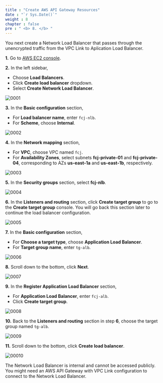 ```yaml
---
title : "Create AWS API Gateway Resources"
date : "`r Sys.Date()`"
weight : 8
chapter : false
pre : " <b> 8. </b> "
---
```


You next create a Network Load Balancer that passes through the unencrypted traffic from the VPC Link to Aplication Load Balancer.

**1.** Go to [AWS EC2 console](https://console.aws.amazon.com/ec2/).

**2.** In the left sidebar,

- Choose **Load Balancers**.
- Click **Create load balancer** dropdown.
- Select **Create Network Load Balancer**.

![0001](/images/7/0001.svg?featherlight=false&width=100pc)

**3.** In the **Basic configuration** section,
- For **Load balancer name**, enter `fcj-nlb`.
- For **Scheme**, choose **Internal**.

![0002](/images/7/0002.svg?featherlight=false&width=100pc)

**4.** In the **Network mapping** section,
- For **VPC**, choose VPC named `fcj`.
- For **Availability Zones**, select subnets **fcj-private-01** and **fcj-private-04**, corresponding to AZs **us-east-1a** and **us-east-1b**, respectively.

![0003](/images/7/0003.svg?featherlight=false&width=100pc)

**5.** In the **Security groups** section, select **fcj-nlb**.

![0004](/images/7/0004.svg?featherlight=false&width=100pc)

**6.** In the **Listeners and routing** section, click **Create target group** to go to the **Create target group** console. You will go back this section later to continue the load balancer configuration.

![0005](/images/7/0005.svg?featherlight=false&width=100pc)

**7.**  In the **Basic configuration** section, 
- For **Choose a target type**, choose **Application Load Balancer**.
- For **Target group name**, enter `tg-alb`.

![0006](/images/7/0006.svg?featherlight=false&width=100pc)

**8.** Scroll down to the bottom, click **Next**.

![0007](/images/7/0007.svg?featherlight=false&width=100pc)

**9.** In the **Register Application Load Balancer** section,

- For **Application Load Balancer**, enter `fcj-alb`.
- Click **Create target group**.

![0008](/images/7/0008.svg?featherlight=false&width=100pc)

**10.** Back to the **Listeners and routing** section in step **6**, choose the target group named `tg-alb`.

![0009](/images/7/0009.svg?featherlight=false&width=100pc)

**11.** Scroll down to the bottom, click **Create load balancer**.

![00010](/images/7/00010.svg?featherlight=false&width=100pc)

The Network Load Balancer is internal and cannot be accessed publicly. You might need an AWS API Gateway with VPC Link configuration to connect to the Network Load Balancer.